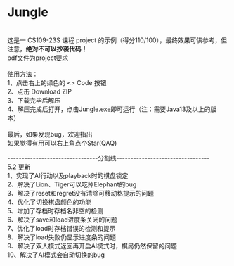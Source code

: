 # Jungle
\
这是一 CS109-23S 课程 project 的示例（得分110/100），最终效果可供参考，但注意，**绝对不可以抄袭代码！** \
pdf文件为project要求 \
\
使用方法： \
1、点击右上的绿色的 <> Code 按钮 \
2、点击 Download ZIP \
3、下载完毕后解压 \
4、解压完成后打开，点击Jungle.exe即可运行（注：需要Java13及以上的版本） \
\
最后，如果发现bug，欢迎指出 \
如果觉得有用可以右上角点个Star(QAQ) 

--------------------------------分割线--------------------------------- \
5.2 更新 \
1、实现了AI行动以及playback时的棋盘锁定 \
2、解决了Lion、Tiger可以吃掉Elephant的bug \
3、解决了reset和regret没有清除可移动格提示的问题 \
4、优化了切换棋盘颜色的功能 \
5、增加了存档时存档名非空的检测 \
6、解决了save和load进度条关闭的问题 \
7、优化了load时存档错误的检测和提示 \
8、解决了load失败仍显示进度条的问题 \
9、解决了双人模式返回再开启AI模式时，棋局仍然保留的问题 \
10、解决了AI模式会自动切换的bug
